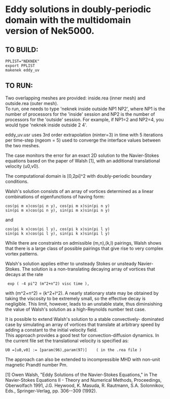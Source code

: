 #  Eddy solutions in doubly-periodic domain with the multidomain version of Nek5000.

## TO BUILD:

	PPLIST="NEKNEK" 
	export PPLIST
	makenek eddy_uv

## TO RUN:

Two overlapping meshes are provided: 
inside.rea (inner mesh) and outside.rea (outer mesh).  
To run, one needs to type 'neknek inside outside NP1 NP2', 
where NP1 is the number of processors for the 'inside' session 
and NP2 is the number of processors for the 'outside' session. 
For example, if NP1=2 and NP2=4, you would type 
'neknek inside outside 2 4'.  

eddy_uv.usr uses 3rd order extrapolation (ninter=3) in time
with 5 iterations per time-step (ngeom = 5) used to converge the
interface values between the two meshes.

The case monitors the error for an exact 2D solution
to the Navier-Stokes equations based on the paper of Walsh [1],
with an additional translational velocity (u0,v0).

The computational domain is [0,2pi]^2 with doubly-periodic 
boundary conditions.

Walsh's solution consists of an array of vortices determined 
as a linear combinations of eigenfunctions of having form:

    cos(pi m x)cos(pi n y), cos(pi m x)sin(pi n y)
    sin(pi m x)cos(pi n y), sin(pi m x)sin(pi n y)

and

    cos(pi k x)cos(pi l y), cos(pi k x)sin(pi l y)
    sin(pi k x)cos(pi l y), sin(pi k x)sin(pi l y)

While there are constraints on admissible (m,n),(k,l)
pairings, Walsh shows that there is a large class of
possible pairings that give rise to very complex vortex
patterns.

Walsh's solution applies either to unsteady Stokes or 
unsteady Navier-Stokes.  The solution is a non-translating
decaying array of vortices that decays at the rate 

     exp ( -4 pi^2 (m^2+n^2) visc time ),

with (m^2+n^2) = (k^2+l^2). A nearly stationary state may
be obtained by taking the viscosity to be extremely small,
so the effective decay is negligible.   This limit, however,
leads to an unstable state, thus diminsishing the value of 
Walsh's solution as a high-Reynolds number test case.

It is possible to extend Walsh's solution to a stable convectively-
dominated case by simulating an array of vortices that translate
at arbitrary speed by adding a constant to the initial velocity field.  
This approach provides a good test for convection-diffusion dynamics.
In the current file set the translational velocity is specified as:

    U0 =[u0,v0] := [param(96),param(97)]    ( in the .rea file )

The approach can also be extended to incompressible MHD with non-unit
magnetic Prandtl number Pm.

[1] Owen Walsh, "Eddy Solutions of the Navier-Stokes Equations,"
in The Navier-Stokes Equations II - Theory and Numerical Methods,
Proceedings, Oberwolfach 1991, J.G. Heywood, K. Masuda,
R. Rautmann,  S.A. Solonnikov, Eds., Springer-Verlag, pp. 306--309 (1992).

